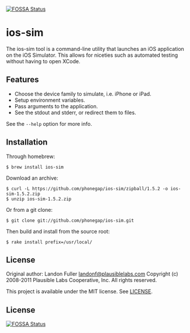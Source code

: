 [![FOSSA Status](https://app.fossa.com/api/projects/git%2Bgithub.com%2Furbanairship%2Fios-sim.svg?type=shield)](https://app.fossa.com/projects/git%2Bgithub.com%2Furbanairship%2Fios-sim?ref=badge_shield)

ios-sim
=======

The ios-sim tool is a command-line utility that launches an iOS application on
the iOS Simulator. This allows for niceties such as automated testing without
having to open XCode.

Features
--------

* Choose the device family to simulate, i.e. iPhone or iPad.
* Setup environment variables.
* Pass arguments to the application.
* See the stdout and stderr, or redirect them to files.

See the `--help` option for more info.

Installation
------------

Through homebrew:

    $ brew install ios-sim

Download an archive:

    $ curl -L https://github.com/phonegap/ios-sim/zipball/1.5.2 -o ios-sim-1.5.2.zip
    $ unzip ios-sim-1.5.2.zip

Or from a git clone:

    $ git clone git://github.com/phonegap/ios-sim.git

Then build and install from the source root:

    $ rake install prefix=/usr/local/

License
-------

Original author: Landon Fuller <landonf@plausiblelabs.com>
Copyright (c) 2008-2011 Plausible Labs Cooperative, Inc.
All rights reserved.

This project is available under the MIT license. See [LICENSE][license].

[license]: https://github.com/Fingertips/ios-sim/blob/master/LICENSE


## License
[![FOSSA Status](https://app.fossa.com/api/projects/git%2Bgithub.com%2Furbanairship%2Fios-sim.svg?type=large)](https://app.fossa.com/projects/git%2Bgithub.com%2Furbanairship%2Fios-sim?ref=badge_large)